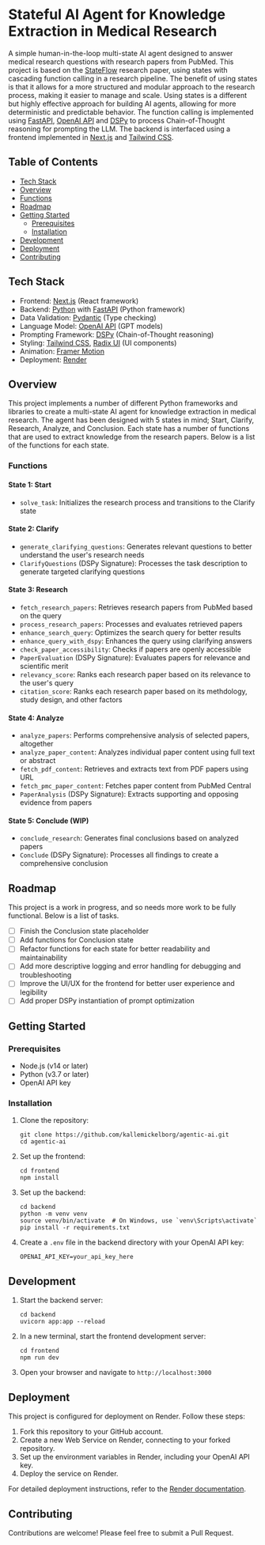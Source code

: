# Stateful AI Agent for Knowledge Extraction in Medical Research

A simple human-in-the-loop multi-state AI agent designed to answer medical research questions with research papers from PubMed. This project is based on the [StateFlow](https://arxiv.org/abs/2403.11322) research paper, using states with cascading function calling in a research pipeline. The benefit of using states is that it allows for a more structured and modular approach to the research process, making it easier to manage and scale. Using states is a different but highly effective approach for building AI agents, allowing for more deterministic and predictable behavior. The function calling is implemented using [FastAPI](https://fastapi.tiangolo.com/), [OpenAI API](https://openai.com/api/) and [DSPy](https://dspy.ai/) to process Chain-of-Thought reasoning for prompting the LLM. The backend is interfaced using a frontend implemented in [Next.js](https://nextjs.org/) and [Tailwind CSS](https://tailwindcss.com/).

## Table of Contents

- [Tech Stack](#tech-stack)
- [Overview](#overview)
- [Functions](#functions)
- [Roadmap](#roadmap)
- [Getting Started](#getting-started)
  - [Prerequisites](#prerequisites)
  - [Installation](#installation)
- [Development](#development)
- [Deployment](#deployment)
- [Contributing](#contributing)

## Tech Stack

- Frontend: [Next.js](https://nextjs.org/) (React framework)
- Backend: [Python](https://www.python.org/) with [FastAPI](https://fastapi.tiangolo.com/) (Python framework)
- Data Validation: [Pydantic](https://docs.pydantic.dev/) (Type checking)
- Language Model: [OpenAI API](https://openai.com/blog/openai-api) (GPT models)
- Prompting Framework: [DSPy](https://dspy.ai/) (Chain-of-Thought reasoning)
- Styling: [Tailwind CSS](https://tailwindcss.com/), [Radix UI](https://www.radix-ui.com/primitives) (UI components)
- Animation: [Framer Motion](https://www.framer.com/motion/)
- Deployment: [Render](https://render.com/)

## Overview

This project implements a number of different Python frameworks and libraries to create a multi-state AI agent for knowledge extraction in medical research. The agent has been designed with 5 states in mind; Start, Clarify, Research, Analyze, and Conclusion. Each state has a number of functions that are used to extract knowledge from the research papers. Below is a list of the functions for each state.

### Functions

#### State 1: Start

- `solve_task`: Initializes the research process and transitions to the Clarify state

#### State 2: Clarify

- `generate_clarifying_questions`: Generates relevant questions to better understand the user's research needs
- `ClarifyQuestions` (DSPy Signature): Processes the task description to generate targeted clarifying questions

#### State 3: Research

- `fetch_research_papers`: Retrieves research papers from PubMed based on the query
- `process_research_papers`: Processes and evaluates retrieved papers
- `enhance_search_query`: Optimizes the search query for better results
- `enhance_query_with_dspy`: Enhances the query using clarifying answers
- `check_paper_accessibility`: Checks if papers are openly accessible
- `PaperEvaluation` (DSPy Signature): Evaluates papers for relevance and scientific merit
- `relevancy_score`: Ranks each research paper based on its relevance to the user's query
- `citation_score`: Ranks each research paper based on its methdology, study design, and other factors

#### State 4: Analyze

- `analyze_papers`: Performs comprehensive analysis of selected papers, altogether
- `analyze_paper_content`: Analyzes individual paper content using full text or abstract
- `fetch_pdf_content`: Retrieves and extracts text from PDF papers using URL
- `fetch_pmc_paper_content`: Fetches paper content from PubMed Central
- `PaperAnalysis` (DSPy Signature): Extracts supporting and opposing evidence from papers

#### State 5: Conclude (WIP)

- `conclude_research`: Generates final conclusions based on analyzed papers
- `Conclude` (DSPy Signature): Processes all findings to create a comprehensive conclusion

## Roadmap

This project is a work in progress, and so needs more work to be fully functional. Below is a list of tasks.

- [ ] Finish the Conclusion state placeholder
- [ ] Add functions for Conclusion state
- [ ] Refactor functions for each state for better readability and maintainability
- [ ] Add more descriptive logging and error handling for debugging and troubleshooting
- [ ] Improve the UI/UX for the frontend for better user experience and legibility
- [ ] Add proper DSPy instantiation of prompt optimization

## Getting Started

### Prerequisites

- Node.js (v14 or later)
- Python (v3.7 or later)
- OpenAI API key

### Installation

1. Clone the repository:

   ```
   git clone https://github.com/kallemickelborg/agentic-ai.git
   cd agentic-ai
   ```

2. Set up the frontend:

   ```
   cd frontend
   npm install
   ```

3. Set up the backend:

   ```
   cd backend
   python -m venv venv
   source venv/bin/activate  # On Windows, use `venv\Scripts\activate`
   pip install -r requirements.txt
   ```

4. Create a `.env` file in the backend directory with your OpenAI API key:
   ```
   OPENAI_API_KEY=your_api_key_here
   ```

## Development

1. Start the backend server:

   ```
   cd backend
   uvicorn app:app --reload
   ```

2. In a new terminal, start the frontend development server:

   ```
   cd frontend
   npm run dev
   ```

3. Open your browser and navigate to `http://localhost:3000`

## Deployment

This project is configured for deployment on Render. Follow these steps:

1. Fork this repository to your GitHub account.
2. Create a new Web Service on Render, connecting to your forked repository.
3. Set up the environment variables in Render, including your OpenAI API key.
4. Deploy the service on Render.

For detailed deployment instructions, refer to the [Render documentation](https://render.com/docs).

## Contributing

Contributions are welcome! Please feel free to submit a Pull Request.
